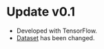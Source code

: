 # Update v0.1

- Developed with TensorFlow.
- [Dataset](https://www.kaggle.com/datasets/drgfreeman/rockpaperscissors) has been changed.
